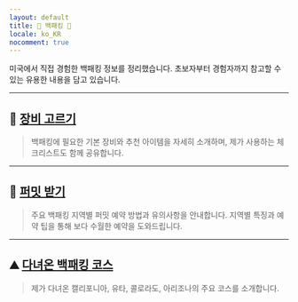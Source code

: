 ```yaml
---
layout: default
title: 🌲 백패킹 🌲
locale: ko_KR
nocomment: true
---
```


미국에서 직접 경험한 백패킹 정보를 정리했습니다. 초보자부터 경험자까지 참고할 수 있는 유용한 내용을 담고 있습니다.

---
## 🎒 **[장비 고르기](/backpacking/gears)**
> 백패킹에 필요한 기본 장비와 추천 아이템을 자세히 소개하며, 제가 사용하는 체크리스트도 함께 공유합니다.

---
## 📝 **[퍼밋 받기](/backpacking/permits)**
> 주요 백패킹 지역별 퍼밋 예약 방법과 유의사항을 안내합니다. 지역별 특징과 예약 팁을 통해 보다 수월한 예약을 도와드립니다.

---
## ⛰️ **[다녀온 백패킹 코스](/backpacking/routes)**
> 제가 다녀온 캘리포니아, 유타, 콜로라도, 아리조나의 주요 코스를 소개합니다.

